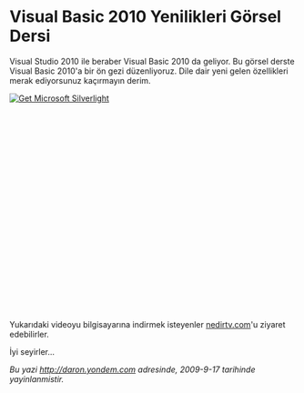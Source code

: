 # Visual Basic 2010 Yenilikleri Görsel Dersi 

Visual Studio 2010 ile beraber Visual Basic 2010 da geliyor. Bu görsel
derste Visual Basic 2010'a bir ön gezi düzenliyoruz. Dile dair yeni
gelen özellikleri merak ediyorsunuz kaçırmayın derim.

<div style="width:512px;height:384px;">

[![Get Microsoft
Silverlight](http://go2.microsoft.com/fwlink/?LinkId=108181)](http://go2.microsoft.com/fwlink/?LinkID=124807)

</div>

Yukarıdaki videoyu bilgisayarına indirmek isteyenler
[nedirtv.com](http://www.nedirtv.com/video/darony_160909_vb10.aspx)'u
ziyaret edebilirler.

İyi seyirler...


*Bu yazi http://daron.yondem.com adresinde, 2009-9-17 tarihinde yayinlanmistir.*